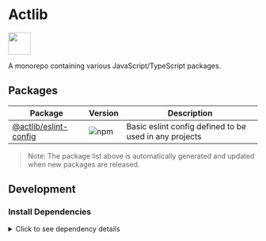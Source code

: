 # Actlib

<a alt="Nx logo" href="https://nx.dev" target="_blank" rel="noreferrer"><img src="https://raw.githubusercontent.com/nrwl/nx/master/images/nx-logo.png" width="45"></a>

A monorepo containing various JavaScript/TypeScript packages.

## Packages

<!-- BEGIN-PACKAGES -->

| Package                                           | Version                                                                                                                            | Description                                            |
| ------------------------------------------------- | ---------------------------------------------------------------------------------------------------------------------------------- | ------------------------------------------------------ |
| [@actlib/eslint-config](./packages/eslint-config) | ![npm](https://img.shields.io/github/package-json/v/act-aks/actlib?filename=packages%2Feslint-config%2Fpackage.json&color=success) | Basic eslint config defined to be used in any projects |

<!-- END-PACKAGES -->

> Note: The package list above is automatically generated and updated when new packages are released.

## Development

### Install Dependencies

<details>
<summary>Click to see dependency details</summary>

This project uses the following key dependencies:

- **nx**: Monorepo build system
- **typescript**: Programming language
- **eslint**: Code linting
- **jest**: Testing framework

To install all dependencies, run:
